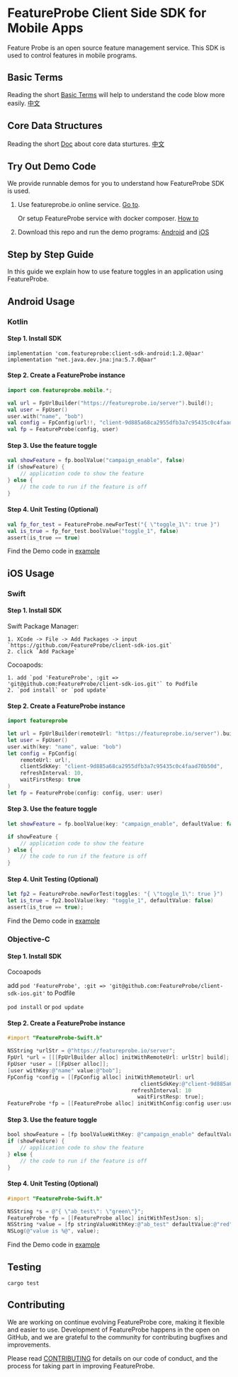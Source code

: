 # FeatureProbe Client Side SDK for Mobile Apps

Feature Probe is an open source feature management service. This SDK is used to control features in mobile programs.

## Basic Terms

Reading the short [Basic Terms](https://github.com/FeatureProbe/FeatureProbe/blob/main/BASIC_TERMS.md) will help to understand the code blow more easily. [中文](https://github.com/FeatureProbe/FeatureProbe/blob/main/BASIC_TERMS_CN.md)

## Core Data Structures

Reading the short [Doc](https://github.com/FeatureProbe/feature-probe-docs/blob/b8c55a35c771e4223469f1b121f8b78ab3d9bc22/docs/sdk/sdk-introduction.md?plain=1#L13-L34) about core data sturtures. [中文](https://github.com/FeatureProbe/feature-probe-docs/blob/b8c55a35c771e4223469f1b121f8b78ab3d9bc22/i18n/zh-CN/docusaurus-plugin-content-docs/current/sdk/sdk-introduction.md?plain=1#L14-L35)

## Try Out Demo Code

We provide runnable demos for you to understand how FeatureProbe SDK is used.

1. Use featureprobe.io online service. [Go to](https://featureprobe.io/login).

   Or setup FeatureProbe service with docker composer. [How to](https://github.com/FeatureProbe/FeatureProbe#1-starting-featureprobe-service-with-docker-compose)

2. Download this repo and run the demo programs: [Android](https://github.com/FeatureProbe/client-sdk-mobile/tree/main/sdk-android/demo) and [iOS](https://github.com/FeatureProbe/client-sdk-mobile/tree/main/sdk-ios)

## Step by Step Guide

In this guide we explain how to use feature toggles in an application using FeatureProbe.

## Android Usage

### Kotlin

#### Step 1. Install SDK

```
implementation 'com.featureprobe:client-sdk-android:1.2.0@aar'
implementation "net.java.dev.jna:jna:5.7.0@aar"
```

#### Step 2. Create a FeatureProbe instance

```kotlin
import com.featureprobe.mobile.*;

val url = FpUrlBuilder("https://featureprobe.io/server").build();
val user = FpUser()
user.with("name", "bob")
val config = FpConfig(url!!, "client-9d885a68ca2955dfb3a7c95435c0c4faad70b50d", 10u, true)
val fp = FeatureProbe(config, user)
```

#### Step 3. Use the feature toggle

```kotlin
val showFeature = fp.boolValue("campaign_enable", false)
if (showFeature) {
    // application code to show the feature
} else {
    // the code to run if the feature is off
}
```

#### Step 4. Unit Testing (Optional)

```kotlin
val fp_for_test = FeatureProbe.newForTest("{ \"toggle_1\": true }")
val is_true = fp_for_test.boolValue("toggle_1", false)
assert(is_true == true)
```

Find the Demo code in [example](https://github.com/FeatureProbe/client-sdk-mobile/tree/main/sdk-android/app)

## iOS Usage

### Swift

#### Step 1. Install SDK

Swift Package Manager:

    1. XCode -> File -> Add Packages -> input `https://github.com/FeatureProbe/client-sdk-ios.git`
    2. click `Add Package`

Cocoapods:

    1. add `pod 'FeatureProbe', :git => 'git@github.com:FeatureProbe/client-sdk-ios.git'` to Podfile
    2. `pod install` or `pod update`

#### Step 2. Create a FeatureProbe instance

```swift
import featureprobe

let url = FpUrlBuilder(remoteUrl: "https://featureprobe.io/server").build();
let user = FpUser()
user.with(key: "name", value: "bob")
let config = FpConfig(
    remoteUrl: url!,
    clientSdkKey: "client-9d885a68ca2955dfb3a7c95435c0c4faad70b50d",
    refreshInterval: 10,
    waitFirstResp: true
)
let fp = FeatureProbe(config: config, user: user)
```

#### Step 3. Use the feature toggle

```swift
let showFeature = fp.boolValue(key: "campaign_enable", defaultValue: false)

if showFeature {
    // application code to show the feature
} else {
    // the code to run if the feature is off
}
```

#### Step 4. Unit Testing (Optional)

```swift
let fp2 = FeatureProbe.newForTest(toggles: "{ \"toggle_1\": true }")
let is_true = fp2.boolValue(key: "toggle_1", defaultValue: false)
assert(is_true == true);
```

Find the Demo code in [example](https://github.com/FeatureProbe/client-sdk-mobile/tree/main/sdk-ios/demo-cocoapods)

### Objective-C

#### Step 1. Install SDK

Cocoapods

add `pod 'FeatureProbe', :git => 'git@github.com:FeatureProbe/client-sdk-ios.git'` to Podfile

`pod install` or `pod update`

#### Step 2. Create a FeatureProbe instance

```objective-c
#import "FeatureProbe-Swift.h"

NSString *urlStr = @"https://featureprobe.io/server";
FpUrl *url = [[[FpUrlBuilder alloc] initWithRemoteUrl: urlStr] build];
FpUser *user = [[FpUser alloc]];
[user withKey:@"name" value:@"bob"];
FpConfig *config = [[FpConfig alloc] initWithRemoteUrl: url
                                          clientSdkKey:@"client-9d885a68ca2955dfb3a7c95435c0c4faad70b50d"
                                       refreshInterval: 10
                                         waitFirstResp: true];
FeatureProbe *fp = [[FeatureProbe alloc] initWithConfig:config user:user];
```

#### Step 3. Use the feature toggle

```objective-c
bool showFeature = [fp boolValueWithKey: @"campaign_enable" defaultValue: false];
if (showFeature) {
    // application code to show the feature
} else {
    // the code to run if the feature is off
}
```

#### Step 4. Unit Testing (Optional)

```objective-c
#import "FeatureProbe-Swift.h"

NSString *s = @"{ \"ab_test\": \"green\"}";
FeatureProbe *fp = [[FeatureProbe alloc] initWithTestJson: s];
NSString *value = [fp stringValueWithKey:@"ab_test" defaultValue:@"red"];
NSLog(@"value is %@", value);
```

Find the Demo code in [example](https://github.com/FeatureProbe/client-sdk-mobile/tree/main/sdk-ios/demo-objc)

## Testing

```shell
cargo test
```

## Contributing

We are working on continue evolving FeatureProbe core, making it flexible and easier to use.
Development of FeatureProbe happens in the open on GitHub, and we are grateful to the
community for contributing bugfixes and improvements.

Please read [CONTRIBUTING](https://github.com/FeatureProbe/featureprobe/blob/master/CONTRIBUTING.md)
for details on our code of conduct, and the process for taking part in improving FeatureProbe.
